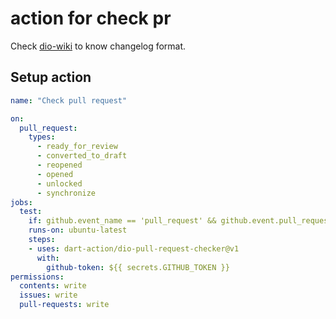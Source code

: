 # action for check pr

Check [dio-wiki](https://github.com/cfug/dio/wiki/Releasing-a-new-version-of-packages#before-start) to know changelog format.

## Setup action

```yaml
name: "Check pull request"

on:
  pull_request:
    types:
      - ready_for_review
      - converted_to_draft
      - reopened
      - opened
      - unlocked
      - synchronize
jobs:  
  test:
    if: github.event_name == 'pull_request' && github.event.pull_request.draft == false && github.event.pull_request.merged == false
    runs-on: ubuntu-latest
    steps:
    - uses: dart-action/dio-pull-request-checker@v1
      with:
        github-token: ${{ secrets.GITHUB_TOKEN }}
permissions:
  contents: write
  issues: write
  pull-requests: write
```

